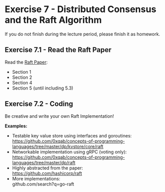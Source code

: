 # Exercise 7 - Distributed Consensus and the Raft Algorithm

If you do not finish during the lecture period, please finish it as homework.

## Exercise 7.1 - Read the Raft Paper

Read the [Raft Paper](https://raft.github.io/raft.pdf):

* Section 1
* Section 2
* Section 4
* Section 5 (until including 5.3)

## Exercise 7.2 - Coding

Be creative and write your own Raft Implementation!

**Examples:**

* Testable key value store using interfaces and goroutines:  
  https://github.com/0xqab/concepts-of-programming-languages/tree/master/dp/kvstore/core/raft
* Networkable implementation using gRPC (voting only):  
  https://github.com/0xqab/concepts-of-programming-languages/tree/master/dp/raft
* Highly abstracted from the paper:  
  https://github.com/hashicorp/raft
* More implementations:  
  github.com/search?q=go-raft
